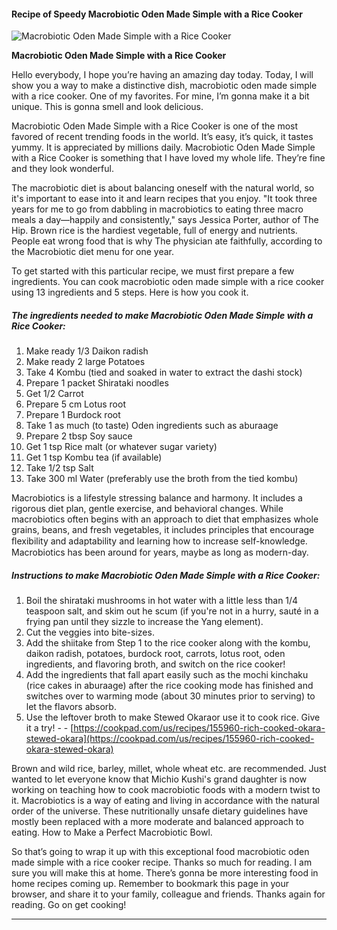             

#### Recipe of Speedy Macrobiotic Oden Made Simple with a Rice Cooker

![Macrobiotic Oden Made Simple with a Rice Cooker](https://img-global.cpcdn.com/recipes/4649570056273920/751x532cq70/macrobiotic-oden-made-simple-with-a-rice-cooker-recipe-main-photo.jpg)

**Macrobiotic Oden Made Simple with a Rice Cooker**

Hello everybody, I hope you’re having an amazing day today. Today, I will show you a way to make a distinctive dish, macrobiotic oden made simple with a rice cooker. One of my favorites. For mine, I’m gonna make it a bit unique. This is gonna smell and look delicious.

Macrobiotic Oden Made Simple with a Rice Cooker is one of the most favored of recent trending foods in the world. It’s easy, it’s quick, it tastes yummy. It is appreciated by millions daily. Macrobiotic Oden Made Simple with a Rice Cooker is something that I have loved my whole life. They’re fine and they look wonderful.

The macrobiotic diet is about balancing oneself with the natural world, so it's important to ease into it and learn recipes that you enjoy. "It took three years for me to go from dabbling in macrobiotics to eating three macro meals a day—happily and consistently," says Jessica Porter, author of The Hip. Brown rice is the hardiest vegetable, full of energy and nutrients. People eat wrong food that is why The physician ate faithfully, according to the Macrobiotic diet menu for one year.

To get started with this particular recipe, we must first prepare a few ingredients. You can cook macrobiotic oden made simple with a rice cooker using 13 ingredients and 5 steps. Here is how you cook it.

##### The ingredients needed to make Macrobiotic Oden Made Simple with a Rice Cooker:

1.  Make ready 1/3 Daikon radish
2.  Make ready 2 large Potatoes
3.  Take 4 Kombu (tied and soaked in water to extract the dashi stock)
4.  Prepare 1 packet Shirataki noodles
5.  Get 1/2 Carrot
6.  Prepare 5 cm Lotus root
7.  Prepare 1 Burdock root
8.  Take 1 as much (to taste) Oden ingredients such as aburaage
9.  Prepare 2 tbsp Soy sauce
10.  Get 1 tsp Rice malt (or whatever sugar variety)
11.  Get 1 tsp Kombu tea (if available)
12.  Take 1/2 tsp Salt
13.  Take 300 ml Water (preferably use the broth from the tied kombu)

Macrobiotics is a lifestyle stressing balance and harmony. It includes a rigorous diet plan, gentle exercise, and behavioral changes. While macrobiotics often begins with an approach to diet that emphasizes whole grains, beans, and fresh vegetables, it includes principles that encourage ﬂexibility and adaptability and learning how to increase self-knowledge. Macrobiotics has been around for years, maybe as long as modern-day.

##### Instructions to make Macrobiotic Oden Made Simple with a Rice Cooker:

1.  Boil the shirataki mushrooms in hot water with a little less than 1/4 teaspoon salt, and skim out he scum (if you're not in a hurry, sauté in a frying pan until they sizzle to increase the Yang element).
2.  Cut the veggies into bite-sizes.
3.  Add the shiitake from Step 1 to the rice cooker along with the kombu, daikon radish, potatoes, burdock root, carrots, lotus root, oden ingredients, and flavoring broth, and switch on the rice cooker!
4.  Add the ingredients that fall apart easily such as the mochi kinchaku (rice cakes in aburaage) after the rice cooking mode has finished and switches over to warming mode (about 30 minutes prior to serving) to let the flavors absorb.
5.  Use the leftover broth to make Stewed Okaraor use it to cook rice. Give it a try! - - [https://cookpad.com/us/recipes/155960-rich-cooked-okara-stewed-okara](https://cookpad.com/us/recipes/155960-rich-cooked-okara-stewed-okara)

Brown and wild rice, barley, millet, whole wheat etc. are recommended. Just wanted to let everyone know that Michio Kushi's grand daughter is now working on teaching how to cook macrobiotic foods with a modern twist to it. Macrobiotics is a way of eating and living in accordance with the natural order of the universe. These nutritionally unsafe dietary guidelines have mostly been replaced with a more moderate and balanced approach to eating. How to Make a Perfect Macrobiotic Bowl.

So that’s going to wrap it up with this exceptional food macrobiotic oden made simple with a rice cooker recipe. Thanks so much for reading. I am sure you will make this at home. There’s gonna be more interesting food in home recipes coming up. Remember to bookmark this page in your browser, and share it to your family, colleague and friends. Thanks again for reading. Go on get cooking!

* * *
